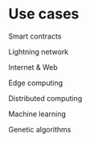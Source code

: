 # Use cases

Smart contracts

Lightning network

Internet & Web

Edge computing

Distributed computing

Machine learning

Genetic algorithms

